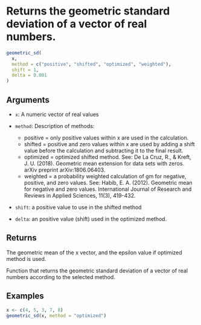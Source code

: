 # Returns the geometric standard deviation of a vector of real numbers.

```r
geometric_sd(
  x,
  method = c("positive", "shifted", "optimized", "weighted"),
  shift = 1,
  delta = 0.001
)
```

## Arguments

- `x`: A numeric vector of real values
- `method`: Description of methods:
    
     * positive = only positive values within x are used in the calculation.
     * shifted = positive and zero values within x are used by adding a shift value before the calculation and subtracting it to the final result.
     * optimized = optimized shifted method. See: De La Cruz, R., & Kreft, J. U. (2018). Geometric mean extension for data sets with zeros. arXiv preprint arXiv:1806.06403.
     * weighted = a probability weighted calculation of gm for negative, positive, and zero values. See: Habib, E. A. (2012). Geometric mean for negative and zero values. International Journal of Research and Reviews in Applied Sciences, 11(3), 419-432.
- `shift`: a positive value to use in the shifted method
- `delta`: an positive value (shift) used in the optimized method.

## Returns

The geometric mean of the x vector, and the epsilon value if optimized method is used.

Function that returns the geometric standard deviation of a vector of real numbers according to the selected method.

## Examples

```r
x <- c(4, 5, 3, 7, 8)
geometric_sd(x, method = "optimized")
```
